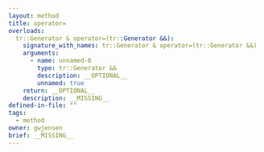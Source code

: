 ```yaml
---
layout: method
title: operator=
overloads:
  tr::Generator & operator=(tr::Generator &&):
    signature_with_names: tr::Generator & operator=(tr::Generator &&)
    arguments:
      - name: unnamed-0
        type: tr::Generator &&
        description: __OPTIONAL__
        unnamed: true
    return: __OPTIONAL__
    description: __MISSING__
defined-in-file: ""
tags:
  - method
owner: gwjensen
brief: __MISSING__
---
```

